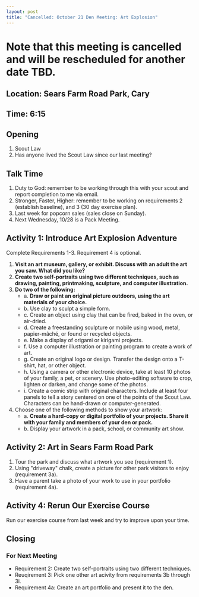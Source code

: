 ```yaml
---
layout: post
title: "Cancelled: October 21 Den Meeting: Art Explosion"
---
```


# Note that this meeting is cancelled and will be rescheduled for another date TBD.

## Location: Sears Farm Road Park, Cary

## Time: **6:15**

## Opening

1. Scout Law
2. Has anyone lived the Scout Law since our last meeting?

## Talk Time

1. Duty to God: remember to be working through this with your scout and report completion to me via email.
2. Stronger, Faster, Higher: remember to be working on requirements 2 (establish baseline), and 3 (30 day exercise plan).
3. Last week for popcorn sales (sales close on Sunday).
4. Next Wednesday, 10/28 is a Pack Meeting.

## Activity 1: Introduce Art Explosion Adventure

Complete Requirements 1-3. Requirement 4 is optional.

1. **Visit an art museum, gallery, or exhibit. Discuss with an adult the art you saw. What did you like?**
2. **Create two self-portraits using two different techniques, such as drawing, painting, printmaking, sculpture, and computer illustration.**
3. **Do two of the following:**
    - a. **Draw or paint an original picture outdoors, using the art materials of your choice.**
    - b. Use clay to sculpt a simple form.
    - c. Create an object using clay that can be fired, baked in the oven, or air-dried.
    - d. Create a freestanding sculpture or mobile using wood, metal, papier-mâché, or found or recycled objects.
    - e. Make a display of origami or kirigami projects.
    - f. Use a computer illustration or painting program to create a work of art.
    - g. Create an original logo or design. Transfer the design onto a T-shirt, hat, or other object.
    - h. Using a camera or other electronic device, take at least 10 photos of your family, a pet, or scenery. Use photo-editing software to crop, lighten or darken, and change some of the photos.
    - i. Create a comic strip with original characters. Include at least four panels to tell a story centered on one of the points of the Scout Law. Characters can be hand-drawn or computer-generated.
4. Choose one of the following methods to show your artwork:
    - a. **Create a hard-copy or digital portfolio of your projects. Share it with your family and members of your den or pack.**
    - b. Display your artwork in a pack, school, or community art show.

## Activity 2: Art in Sears Farm Road Park

1. Tour the park and discuss what artwork you see (requirement 1).
2. Using "driveway" chalk, create a picture for other park visitors to enjoy (requirement 3a).
3. Have a parent take a photo of your work to use in your portfolio (requirement 4a).

## Activity 4: Rerun Our Exercise Course

Run our exercise course from last week and try to improve upon your time.

## Closing

### For Next Meeting

- Requirement 2: Create two self-portraits using two different techniques.
- Reuqirement 3: Pick one other art acivity from requirements 3b through 3i.
- Requirement 4a: Create an art portfolio and present it to the den.
